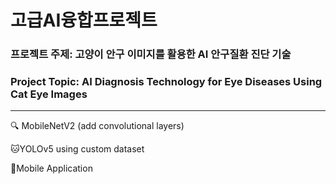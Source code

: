 # 고급AI융합프로젝트

### 프로젝트 주제: 고양이 안구 이미지를 활용한 AI 안구질환 진단 기술
### Project Topic: AI Diagnosis Technology for Eye Diseases Using Cat Eye Images

-----------------------------------------------------------------------------------------------------------------------------

🔍 MobileNetV2 (add convolutional layers)

🐱YOLOv5 using custom dataset

📱Mobile Application
